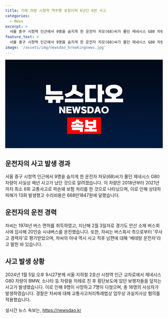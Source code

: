 ```yaml
---
title: 가해 차량 시청역 역주행 보험이력 6년간 6번 사고
categories:
  - News
excerpt: >
  서울 중구 시청역 인근에서 9명을 숨지게 한 운전자 차모(68)씨가 몰던 제네시스 G80 차량이 사실상 매년 사고가 났던 것으로 알려져 화제가 되고 있다. 이 운전자가 몰던 차량은 2018년부터 2021년까지 최소 6회의 교통사고로 파손됐으며, 총 13회의 상대차 피해와 668만1847원에 이르는 수리비용이 발생했다. 사고 당시 브레이크를 밟았으나 딱딱해 급발진이라 주장하고 있다.
feature_text: >
  서울 중구 시청역 인근에서 9명을 숨지게 한 운전자 차모(68)씨가 몰던 제네시스 G80 차량이 사실상 매년 사고가 났던 것으로 알려져 화제가 되고 있다. 이 운전자가 몰던 차량은 2018년부터 2021년까지 최소 6회의 교통사고로 파손됐으며, 총 13회의 상대차 피해와 668만1847원에 이르는 수리비용이 발생했다. 사고 당시 브레이크를 밟았으나 딱딱해 급발진이라 주장하고 있다.
image: '/assets/img/newsdao_breakingnews.jpg'
---
```


<p><img src="/assets/img/newsdao_breakingnews.jpg" alt="cryptoinkorea 속보" /></p>

<h2 data-ke-size="size26">운전자의 사고 발생 경과</h2>

<p data-ke-size="size16">서울 중구 시청역 인근에서 9명을 숨지게 한 운전자 차모(68)씨가 몰던 제네시스 G80 차량이 사실상 매년 사고가 났던 것으로 알려졌습니다. 이 차량은 2018년부터 2021년까지 최소 6회 교통사고로 파손돼 보험 처리를 한 것으로 나타났으며, 이로 인해 상대차 피해가 13회 발생했고 수리비용은 668만1847원에 달했습니다.</p>

<h2 data-ke-size="size26">운전자의 운전 경력</h2>

<p data-ke-size="size16">차씨는 1974년 버스 면허를 취득하였고, 지난해 2월 3일자로 경기도 안산 소재 버스회사에 입사해 20인승 시내버스를 운전했습니다. 또한, 차씨는 버스회사 측으로부터 '무사고 경력자'로 평가받았으며, 차씨의 아내 역시 사고 직후 남편에 대해 '베테랑 운전자'라고 말한 바 있습니다.</p>

<h2 data-ke-size="size26">사고 발생 상황</h2>

<p data-ke-size="size16">2024년 1월 5일 오후 9시27분께 서울 지하철 2호선 시청역 인근 교차로에서 제네시스 G80 차량이 BMW, 소나타 등 차량을 차례로 친 후 횡단보도에 있던 보행자들을 덮치는 사고가 발생했습니다. 이로 인해 9명이 사망하고 7명이 다쳤으며, 총 16명의 사상자가 발생하였습니다. 경찰은 차씨에 대해 교통사고처리특례법상 업무상 과실치사상 혐의를 적용했습니다.</p>
실시간 뉴스 속보는, <a href="https://newsdao.kr" rel="dofollow">https://newsdao.kr</a>


